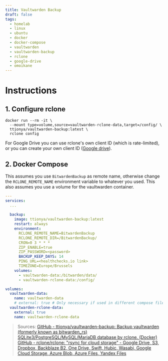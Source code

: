 ```yaml
---
title: Vaultwarden Backup
draft: false
tags:
  - homelab
  - linux
  - ubuntu
  - docker
  - docker-compose
  - vaultwarden
  - vaultwarden-backup
  - rclone
  - google-drive
  - omoikane
---
```


# Instructions

## 1. Configure rclone
```shell
docker run --rm -it \
  --mount type=volume,source=vaultwarden-rclone-data,target=/config/ \
  ttionya/vaultwarden-backup:latest \
  rclone config
```

For Google Drive you can use rclone's own client ID (which is rate-limited), or you can create your own client ID ([Google drive](https://rclone.org/drive/#making-your-own-client-id)).

## 2. Docker Compose

This assumes you use `BitwardenBackup` as remote name, otherwise change the `RCLONE_REMOTE_NAME` environment variable to whatever you used. This also assumes you use a volume for the vaultwarden container.

```yaml title="containers/vaultwarden/docker-compose.yml"
---
services:
  ...
  
  backup:
    image: ttionya/vaultwarden-backup:latest
    restart: always
    environment:
      RCLONE_REMOTE_NAME=BitwardenBackup
      RCLONE_REMOTE_DIR=/BitwardenBackup/
      CRON=0 3 * * *
      ZIP_ENABLE=true
      ZIP_PASSWORD=<password>
      BACKUP_KEEP_DAYS: 14
      PING_URL=<healthchecks.io link>
      TIMEZONE=Europe/Brussels
    volumes:
      - vaultwarden-data:/bitwarden/data/
      - vaultwarden-rclone-data:/config/

volumes:
  vaultwarden-data:
    name: vaultwarden-data
    # external: true # Only necessary if used in different compose file than vaultwarden.
  vaultwarden-rclone-data:
    external: true
    name: vaultwarden-rclone-data
```

> Sources:
> [GitHub - ttionya/vaultwarden-backup: Backup vaultwarden (formerly known as bitwarden\_rs) SQLite3/PostgreSQL/MySQL/MariaDB database by rclone. (Docker)](https://github.com/ttionya/vaultwarden-backup)
> [GitHub - rclone/rclone: "rsync for cloud storage" - Google Drive, S3, Dropbox, Backblaze B2, One Drive, Swift, Hubic, Wasabi, Google Cloud Storage, Azure Blob, Azure Files, Yandex Files](https://github.com/rclone/rclone)